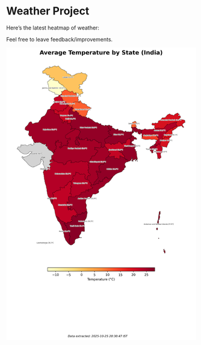 # Weather Project

Here’s the latest heatmap of weather:

Feel free to leave feedback/improvements.

![India Heatmap](docs/assets/india_heatmap.png?v=FCE622)
